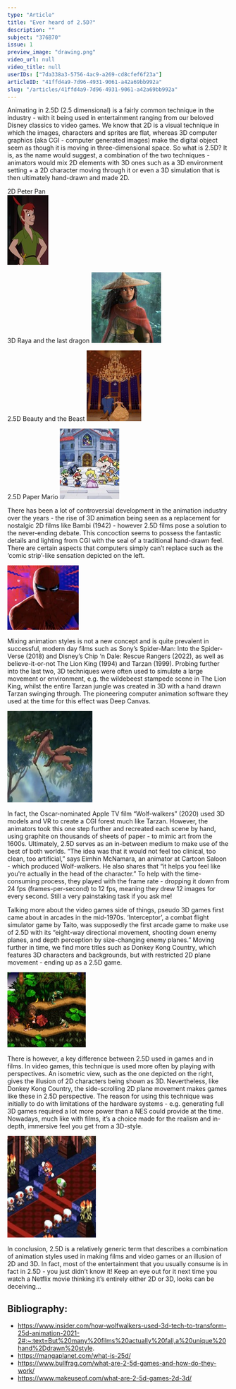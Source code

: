 ```yaml
---
type: "Article"
title: "Ever heard of 2.5D?"
description: ""
subject: "376B70"
issue: 1
preview_image: "drawing.png"
video_url: null
video_title: null
userIDs: ["7da338a3-5756-4ac9-a269-cd8cfef6f23a"]
articleID: "41ffd4a9-7d96-4931-9061-a42a69bb992a"
slug: "/articles/41ffd4a9-7d96-4931-9061-a42a69bb992a"
---
```


Animating in 2.5D (2.5 dimensional) is a fairly common technique in the industry - with it being used in entertainment ranging from our beloved Disney classics to video games. We know that 2D is a visual technique in which the images, characters and sprites are flat, whereas 3D computer graphics (aka CGI - computer generated images) make the digital object seem as though it is moving in three-dimensional space. So what is 2.5D? 
It is, as the name would suggest, a combination of the two techniques - animators would mix 2D elements with 3D ones such as a 3D environment setting + a 2D character moving through it or even a 3D simulation that is then ultimately hand-drawn and made 2D.

2D Peter Pan            
![2D Peter Pan](./../images/issue1/artmedia/peterpan.jpg)

3D Raya and the last dragon
![3D Raya and the last dragon](./../images/issue1/artmedia/Raya.jpg)

2.5D Beauty and the Beast 
![2.5D Beauty and the Beast](./../images/issue1/artmedia/Beauty.jpg)

2.5D Paper Mario 
![2.5D Paper Mario](./../images/issue1/artmedia/Papermario.jpg)

There has been a lot of controversial development in the animation industry over the years - the rise of 3D animation being seen as a replacement for nostalgic 2D films like Bambi (1942) - however 2.5D films pose a solution to the never-ending debate. This concoction seems to possess the fantastic details and lighting from CGI with the seal of a traditional hand-drawn feel. There are certain aspects that computers simply can’t replace such as the ‘comic strip’-like sensation depicted on the left.

![Spiderman](./../images/issue1/artmedia/Spiderman.jpg)

Mixing animation styles is not a new concept and is quite prevalent in successful, modern day films such as Sony’s Spider-Man: Into the Spider-Verse (2018) and Disney’s Chip ‘n Dale: Rescue Rangers (2022), as well as believe-it-or-not The Lion King (1994) and Tarzan (1999). Probing further into the last two, 3D techniques were often used to simulate a large movement or environment, e.g. the wildebeest stampede scene in The Lion King, whilst the entire Tarzan jungle was created in 3D with a hand drawn Tarzan swinging through. The pioneering computer animation software they used at the time for this effect was Deep Canvas.

![Tarzan](./../images/issue1/artmedia/Tarzan.jpg)

In fact, the Oscar-nominated Apple TV film “Wolf-walkers” (2020) used 3D models and VR to create a CGI forest much like Tarzan. However, the animators took this one step further and recreated each scene by hand, using graphite on thousands of sheets of paper - to mimic art from the 1600s. Ultimately, 2.5D serves as an in-between medium to make use of the best of both worlds. “The idea was that it would not feel too clinical, too clean, too artificial,” says Eimhin McNamara, an animator at Cartoon Saloon - which produced Wolf-walkers. He also shares that “it helps you feel like you're actually in the head of the character.” To help with the time-consuming process, they played with the frame rate - dropping it down from 24 fps (frames-per-second) to 12 fps, meaning they drew 12 images for every second. Still a very painstaking task if you ask me!

Talking more about the video games side of things, pseudo 3D games first came about in arcades in the mid-1970s. ‘Interceptor’, a combat flight simulator game by Taito, was supposedly the first arcade game to make use of 2.5D with its “eight-way directional movement, shooting down enemy planes, and depth perception by size-changing enemy planes.” Moving further in time, we find more titles such as Donkey Kong Country, which features 3D characters and backgrounds, but with restricted 2D plane movement - ending up as a 2.5D game.

![Interceptor](./../images/issue1/artmedia/Interceptor.jpg)

There is however, a key difference between 2.5D used in games and in films. In video games, this technique is used more often by playing with perspectives. An isometric view, such as the one depicted on the right, gives the illusion of 2D characters being shown as 3D. Nevertheless, like Donkey Kong Country, the side-scrolling 2D plane movement makes games like these in 2.5D perspective. The reason for using this technique was initially to do with limitations of the hardware systems - e.g. generating full 3D games required a lot more power than a NES could provide at the time. Nowadays, much like with films, it’s a choice made for the realism and in-depth, immersive feel you get from a 3D-style.

![Donkeykong](./../images/issue1/artmedia/Donkeykong.jpg)

In conclusion, 2.5D is a relatively generic term that describes a combination of animation styles used in making films and video games or an illusion of 2D and 3D. In fact, most of the entertainment that you usually consume is in fact in 2.5D - you just didn’t know it! Keep an eye out for it next time you watch a Netflix movie thinking it’s entirely either 2D or 3D, looks can be deceiving…

## Bibliography:
- https://www.insider.com/how-wolfwalkers-used-3d-tech-to-transform-25d-animation-2021-2#:~:text=But%20many%20films%20actually%20fall,a%20unique%20hand%2Ddrawn%20style.
- https://mangaplanet.com/what-is-25d/
- https://www.bullfrag.com/what-are-2-5d-games-and-how-do-they-work/
- https://www.makeuseof.com/what-are-2-5d-games-2d-3d/
